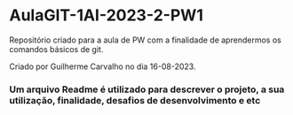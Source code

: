 # AulaGIT-1AI-2023-2-PW1
Repositório criado para a aula de PW com a finalidade de aprendermos os comandos básicos de git.

Criado por Guilherme Carvalho no dia 16-08-2023.

<h3>Um arquivo Readme é utilizado para descrever o projeto, a sua utilização, finalidade, desafios de desenvolvimento e etc</h3>
